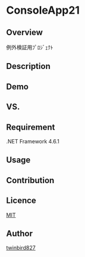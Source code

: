 ConsoleApp21
====

## Overview

例外検証用ﾌﾟﾛｼﾞｪｸﾄ

## Description

## Demo

## VS. 

## Requirement

.NET Framework 4.6.1

## Usage

## Contribution

## Licence

[MIT](https://github.com/twinbird827/ConsoleApp21/blob/master/LICENSE)

## Author

[twinbird827](https://github.com/twinbird827)